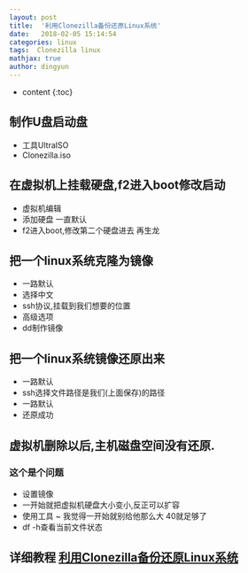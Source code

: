 ```yaml
---
layout: post
title:  '利用Clonezilla备份还原Linux系统'
date:   2018-02-05 15:14:54
categories: linux
tags:  Clonezilla linux
mathjax: true
author: dingyun
---
```

* content
{:toc}

## 制作U盘启动盘
* 工具UltraISO
* Clonezilla.iso

## 在虚拟机上挂载硬盘,f2进入boot修改启动
* 虚拟机编辑
* 添加硬盘   一直默认
* f2进入boot,修改第二个硬盘进去 再生龙


## 把一个linux系统克隆为镜像
* 一路默认
* 选择中文
* ssh协议,挂载到我们想要的位置
* 高级选项
* dd制作镜像



## 把一个linux系统镜像还原出来
* 一路默认
* ssh选择文件路径是我们(上面保存)的路径
* 一路默认
* 还原成功


## 虚拟机删除以后,主机磁盘空间没有还原.
### 这个是个问题
* 设置镜像
* 一开始就把虚拟机硬盘大小变小,反正可以扩容
* 使用工具  ~  我觉得一开始就别给他那么大 40就足够了
* df -h查看当前文件状态


## 详细教程  [利用Clonezilla备份还原Linux系统](http://www.knowsky.com/1054087.html)
